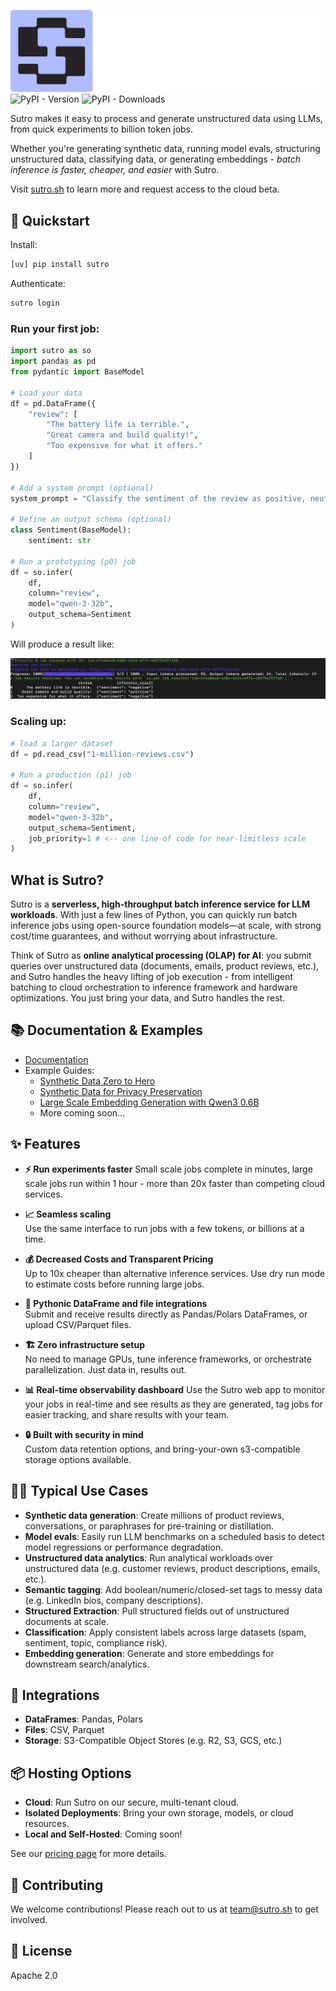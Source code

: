 ![Sutro Logo](./assets/sutro-logo-dark.png)
![PyPI - Version](https://img.shields.io/pypi/v/sutro)
![PyPI - Downloads](https://img.shields.io/pypi/dm/sutro)

Sutro makes it easy to process and generate unstructured data using LLMs, from quick experiments to billion token jobs. 

Whether you're generating synthetic data, running model evals, structuring unstructured data, classifying data, or generating embeddings - *batch inference is faster, cheaper, and easier* with Sutro.

Visit [sutro.sh](https://sutro.sh) to learn more and request access to the cloud beta.

## 🚀 Quickstart

Install:

```bash
[uv] pip install sutro
```

Authenticate:

```bash
sutro login
```

### Run your first job:

```python
import sutro as so
import pandas as pd
from pydantic import BaseModel

# Load your data
df = pd.DataFrame({
    "review": [
        "The battery life is terrible.",
        "Great camera and build quality!",
        "Too expensive for what it offers."
    ]
})

# Add a system prompt (optional)
system_prompt = "Classify the sentiment of the review as positive, neutral, or negative."

# Define an output schema (optional)
class Sentiment(BaseModel):
    sentiment: str

# Run a prototyping (p0) job
df = so.infer(
    df,
    column="review",
    model="qwen-3-32b",
    output_schema=Sentiment
)
```

Will produce a result like: 

![Prototyping Job Result](./assets/terminal-3.png)

### Scaling up:

```python
# load a larger dataset
df = pd.read_csv("1-million-reviews.csv")

# Run a production (p1) job
df = so.infer(
    df,
    column="review",
    model="qwen-3-32b",
    output_schema=Sentiment,
    job_priority=1 # <-- one line of code for near-limitless scale
)
```


## What is Sutro?

Sutro is a **serverless, high-throughput batch inference service for LLM workloads**. With just a few lines of Python, you can quickly run batch inference jobs using open-source foundation models—at scale, with strong cost/time guarantees, and without worrying about infrastructure.

Think of Sutro as **online analytical processing (OLAP) for AI**: you submit queries over unstructured data (documents, emails, product reviews, etc.), and Sutro handles the heavy lifting of job execution - from intelligent batching to cloud orchestration to inference framework and hardware optimizations. You just bring your data, and Sutro handles the rest.


## 📚 Documentation & Examples

- [Documentation](https://docs.sutro.sh/)  
- Example Guides: 
    - [Synthetic Data Zero to Hero](https://docs.sutro.sh/examples/synthetic-data-zero-to-hero)
    - [Synthetic Data for Privacy Preservation](https://docs.sutro.sh/examples/synthetic-data-privacy)
    - [Large Scale Embedding Generation with Qwen3 0.6B](https://docs.sutro.sh/examples/large-scale-embeddings)
    - More coming soon...

## ✨ Features

- **⚡ Run experiments faster**
  Small scale jobs complete in minutes, large scale jobs run within 1 hour - more than 20x faster than competing cloud services.

- **📈 Seamless scaling**  
  Use the same interface to run jobs with a few tokens, or billions at a time.

- **💰 Decreased Costs and Transparent Pricing**  
  Up to 10x cheaper than alternative inference services. Use dry run mode to estimate costs before running large jobs.

- **🐍 Pythonic DataFrame and file integrations**  
  Submit and receive results directly as Pandas/Polars DataFrames, or upload CSV/Parquet files.

- **🏗️ Zero infrastructure setup**  
  No need to manage GPUs, tune inference frameworks, or orchestrate parallelization. Just data in, results out.

- **📊 Real-time observability dashboard**
  Use the Sutro web app to monitor your jobs in real-time and see results as they are generated, tag jobs for easier tracking, and share results with your team.

- **🔒 Built with security in mind**  
  Custom data retention options, and bring-your-own s3-compatible storage options available.


## 🧑‍💻 Typical Use Cases

- **Synthetic data generation**: Create millions of product reviews, conversations, or paraphrases for pre-training or distillation.
- **Model evals**: Easily run LLM benchmarks on a scheduled basis to detect model regressions or performance degradation.
- **Unstructured data analytics**: Run analytical workloads over unstructured data (e.g. customer reviews, product descriptions, emails, etc.).
- **Semantic tagging**: Add boolean/numeric/closed-set tags to messy data (e.g. LinkedIn bios, company descriptions).  
- **Structured Extraction**: Pull structured fields out of unstructured documents at scale.  
- **Classification**: Apply consistent labels across large datasets (spam, sentiment, topic, compliance risk).  
- **Embedding generation**: Generate and store embeddings for downstream search/analytics.  

## 🔌 Integrations

- **DataFrames**: Pandas, Polars  
- **Files**: CSV, Parquet  
- **Storage**: S3-Compatible Object Stores (e.g. R2, S3, GCS, etc.)

## 📦 Hosting Options

- **Cloud**: Run Sutro on our secure, multi-tenant cloud.
- **Isolated Deployments**: Bring your own storage, models, or cloud resources.
- **Local and Self-Hosted**: Coming soon!

See our [pricing page](https://sutro.sh/pricing) for more details.

## 🤝 Contributing

We welcome contributions! Please reach out to us at [team@sutro.sh](mailto:team@sutro.sh) to get involved.

## 📄 License

Apache 2.0